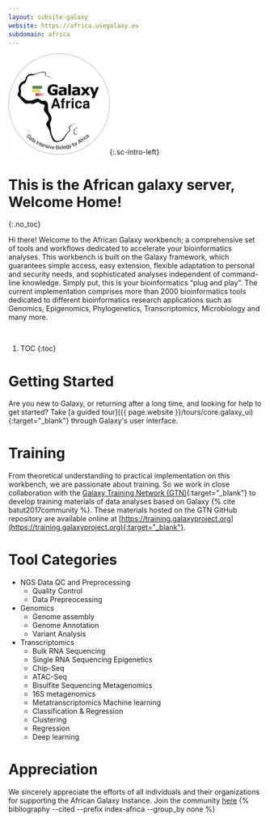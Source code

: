 ```yaml
---
layout: subsite-galaxy
website: https://africa.usegalaxy.eu
subdomain: africa
---
```


![African Galaxy](68950141.png){:.sc-intro-left}
# This is the African galaxy server, Welcome Home!
{:.no_toc}

Hi there! Welcome to the African Galaxy workbench; a comprehensive set of tools and workflows dedicated to accelerate your bioinformatics analyses. This workbench is built on the Galaxy framework, which guarantees simple access, easy extension, flexible adaptation to personal and security needs, and sophisticated analyses independent of command-line knowledge. Simply put, this is your bioinformatics “plug and play”.
The current implementation comprises more than 2000 bioinformatics tools dedicated to different bioinformatics research applications such as Genomics, Epigenomics, Phylogenetics, Transcriptomics, Microbiology and many more.

<br/>

1. TOC
{:toc}

# Getting Started
Are you new to Galaxy, or returning after a long time, and looking for help to get started? Take [a guided tour]({{ page.website }}/tours/core.galaxy_ui){:target="_blank"} through Galaxy's user interface.

# Training
From theoretical understanding to practical implementation on this workbench, we are passionate about training. So we work in close collaboration with the [Galaxy Training Network (GTN)](https://galaxyproject.org/teach/gtn/){:target="_blank"} to develop training materials of data analyses based on Galaxy {% cite batut2017community %}. These materials hosted on the GTN GitHub repository are available online at [https://training.galaxyproject.org](https://training.galaxyproject.org){:target="_blank"}.

# Tool Categories
* NGS Data QC and Preprocessing
  * Quality Control
  * Data Prepreocessing
* Genomics
  * Genome assembly
  * Genome Annotation
  * Variant Analysis
* Transcriptomics
  * Bulk RNA Sequencing
  * Single RNA Sequencing
Epigenetics
  * Chip-Seq
  * ATAC-Seq
  * Bisulfite Sequencing
Metagenomics
  * 16S metagenomics
  * Metatranscriptomics
Machine learning
  * Classification & Regression
  * Clustering
  * Regression
  * Deep learning
  
# Appreciation
We sincerely appreciate the efforts of all individuals and their organizations for supporting the African Galaxy Instance. Join the community [here](https://gitter.im/GalaxyAfrica/community)
{% bibliography --cited --prefix index-africa --group_by none %}
